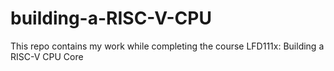 # building-a-RISC-V-CPU
This repo contains my work while completing the course LFD111x: Building a RISC-V CPU Core
